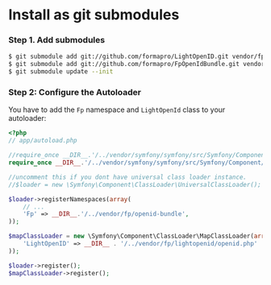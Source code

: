 Install as git submodules
=========================

### Step 1. Add submodules

``` bash
$ git submodule add git://github.com/formapro/LightOpenID.git vendor/fp/lightopenid
$ git submodule add git://github.com/formapro/FpOpenIdBundle.git vendor/fp/openid-bundle/Fp/OpenIdBundle
$ git submodule update --init
```

### Step 2: Configure the Autoloader

You have to add the `Fp` namespace and `LightOpenId` class to your autoloader:

``` php
<?php
// app/autoload.php

//require_once __DIR__.'/../vendor/symfony/symfony/src/Symfony/Component/ClassLoader/UniversalClassLoader.php';
require_once __DIR__.'/../vendor/symfony/symfony/src/Symfony/Component/ClassLoader/MapClassLoader.php';

//uncomment this if you dont have universal class loader instance.
//$loader = new \Symfony\Component\ClassLoader\UniversalClassLoader();

$loader->registerNamespaces(array(
    // ...
    'Fp' => __DIR__.'/../vendor/fp/openid-bundle',
));

$mapClassLoader = new \Symfony\Component\ClassLoader\MapClassLoader(array(
    'LightOpenID' => __DIR__ . '/../vendor/fp/lightopenid/openid.php'
));

$loader->register();
$mapClassLoader->register();

```